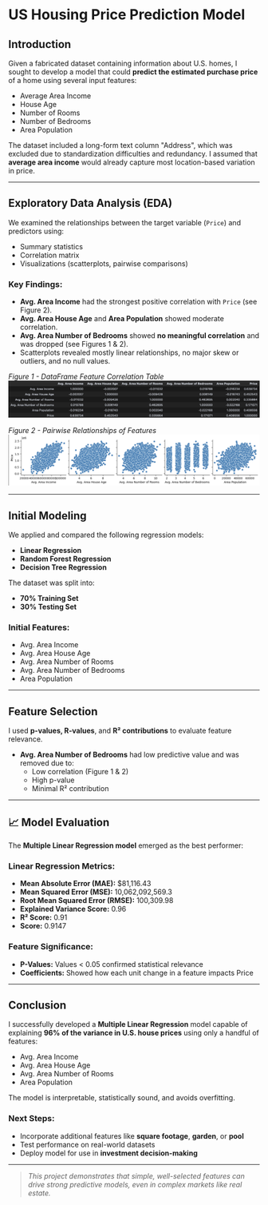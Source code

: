 # US Housing Price Prediction Model

## Introduction

Given a fabricated dataset containing information about U.S. homes, I sought to develop a model that could **predict the estimated purchase price** of a home using several input features:

- Average Area Income
- House Age
- Number of Rooms
- Number of Bedrooms
- Area Population

The dataset included a long-form text column "Address", which was excluded due to standardization difficulties and redundancy. I assumed that **average area income** would already capture most location-based variation in price.

---

## Exploratory Data Analysis (EDA)

We examined the relationships between the target variable (`Price`) and predictors using:

- Summary statistics
- Correlation matrix
- Visualizations (scatterplots, pairwise comparisons)

### Key Findings:

- **Avg. Area Income** had the strongest positive correlation with `Price` (see Figure 2).
- **Avg. Area House Age** and **Area Population** showed moderate correlation.
- **Avg. Area Number of Bedrooms** showed **no meaningful correlation** and was dropped (see Figures 1 & 2).
- Scatterplots revealed mostly linear relationships, no major skew or outliers, and no null values.

_Figure 1 - DataFrame Feature Correlation Table_
![DataFrame Feature Correlation Table](./feature_corr.png)

_Figure 2 - Pairwise Relationships of Features_
![Pairwise Relationships of Features](./pairwise.png)

---

## Initial Modeling

We applied and compared the following regression models:

- **Linear Regression**
- **Random Forest Regression**
- **Decision Tree Regression**

The dataset was split into:

- **70% Training Set**
- **30% Testing Set**

### Initial Features:

- Avg. Area Income
- Avg. Area House Age
- Avg. Area Number of Rooms
- Avg. Area Number of Bedrooms
- Area Population

---

## Feature Selection

I used **p-values, R-values**, and **R² contributions** to evaluate feature relevance.

- **Avg. Area Number of Bedrooms** had low predictive value and was removed due to:
  - Low correlation (Figure 1 & 2)
  - High p-value
  - Minimal R² contribution

---

## 📈 Model Evaluation

The **Multiple Linear Regression model** emerged as the best performer:

### Linear Regression Metrics:

- **Mean Absolute Error (MAE):** $81,116.43
- **Mean Squared Error (MSE):** 10,062,092,569.3
- **Root Mean Squared Error (RMSE):** 100,309.98
- **Explained Variance Score:** 0.96
- **R² Score:** 0.91
- **Score:** 0.9147

### Feature Significance:

- **P-Values:** Values < 0.05 confirmed statistical relevance
- **Coefficients:** Showed how each unit change in a feature impacts Price

---

## Conclusion

I successfully developed a **Multiple Linear Regression** model capable of explaining **96% of the variance in U.S. house prices** using only a handful of features:

- Avg. Area Income
- Avg. Area House Age
- Avg. Area Number of Rooms
- Area Population

The model is interpretable, statistically sound, and avoids overfitting.

### Next Steps:

- Incorporate additional features like **square footage**, **garden**, or **pool**
- Test performance on real-world datasets
- Deploy model for use in **investment decision-making**

---

> _This project demonstrates that simple, well-selected features can drive strong predictive models, even in complex markets like real estate._
